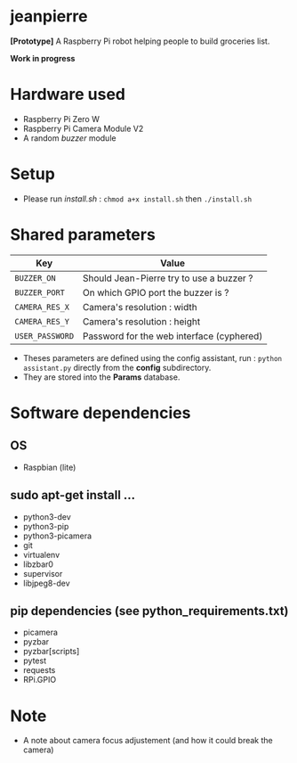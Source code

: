 # jeanpierre
**[Prototype]** A Raspberry Pi robot helping people to build groceries list.

**Work in progress**

# Hardware used
* Raspberry Pi Zero W
* Raspberry Pi Camera Module V2
* A random *buzzer* module

# Setup
* Please run *install.sh* : `chmod a+x install.sh` then `./install.sh`

# Shared parameters
Key | Value
----| -----
`BUZZER_ON` | Should Jean-Pierre try to use a buzzer ?
`BUZZER_PORT` | On which GPIO port the buzzer is ? 
`CAMERA_RES_X` | Camera's resolution : width
`CAMERA_RES_Y` | Camera's resolution : height
`USER_PASSWORD` | Password for the web interface (cyphered) 

* Theses parameters are defined using the config assistant, run : `python assistant.py` directly from the **config** subdirectory.
* They are stored into the **Params** database.

# Software dependencies
## OS
* Raspbian (lite)

## sudo apt-get install ...
* python3-dev
* python3-pip
* python3-picamera
* git
* virtualenv
* libzbar0
* supervisor
* libjpeg8-dev

## pip dependencies (see python_requirements.txt)
* picamera
* pyzbar
* pyzbar[scripts]
* pytest
* requests
* RPi.GPIO

# Note 
* A note about camera focus adjustement (and how it could break the camera)
